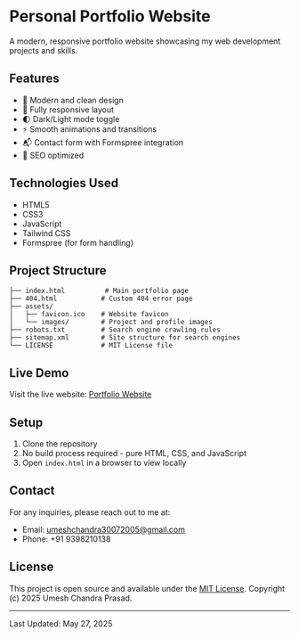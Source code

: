 # Personal Portfolio Website

A modern, responsive portfolio website showcasing my web development projects and skills.

## Features

- 🎨 Modern and clean design
- 📱 Fully responsive layout
- 🌓 Dark/Light mode toggle
- ⚡ Smooth animations and transitions
- 📬 Contact form with Formspree integration
- 🎯 SEO optimized

## Technologies Used

- HTML5
- CSS3
- JavaScript
- Tailwind CSS
- Formspree (for form handling)

## Project Structure

```
├── index.html          # Main portfolio page
├── 404.html           # Custom 404 error page
├── assets/
│   ├── favicon.ico    # Website favicon
│   └── images/        # Project and profile images
├── robots.txt         # Search engine crawling rules
├── sitemap.xml        # Site structure for search engines
└── LICENSE            # MIT License file
```

## Live Demo

Visit the live website: [Portfolio Website](https://umeshchandra30072005.github.io/portfolio/)

## Setup

1. Clone the repository
2. No build process required - pure HTML, CSS, and JavaScript
3. Open `index.html` in a browser to view locally

## Contact

For any inquiries, please reach out to me at:
- Email: umeshchandra30072005@gmail.com
- Phone: +91 9398210138

## License

This project is open source and available under the [MIT License](LICENSE). Copyright (c) 2025 Umesh Chandra Prasad.

---
Last Updated: May 27, 2025
